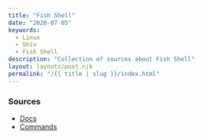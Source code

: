 ```yaml
---
title: "Fish Shell"
date: "2020-07-05"
keywords:
  - Linux
  - Unix
  - Fish Shell
description: "Collection of sources about Fish Shell"
layout: layouts/post.njk
permalink: "/{{ title | slug }}/index.html"
---
```


### Sources

* [Docs](https://fishshell.com/docs/current/index.html)
* [Commands](https://fishshell.com/docs/current/commands.html)
